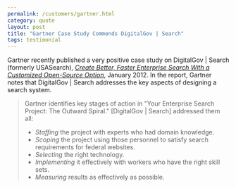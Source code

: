 ```yaml
---
permalink: /customers/gartner.html
category: quote
layout: post
title: "Gartner Case Study Commends DigitalGov | Search"
tags: testimonial 
---
```


Gartner recently published a very positive case study on DigitalGov | Search (formerly USASearch), *[Create Better, Faster Enterprise Search With a Customized Open-Source Option](http://www.gartner.com/DisplayDocument?id=1909916)*, January 2012. In the report, Gartner notes that DigitalGov | Search addresses the key aspects of designing a search system.

> Gartner identifies key stages of action in "Your Enterprise Search Project: The Outward Spiral." [DigitalGov | Search] addressed them all:
> 
> * *Staffing* the project with experts who had domain knowledge.
> * *Scoping* the project using those personnel to satisfy search requirements for federal websites.
> * *Selecting* the right technology.
> * *Implementing* it effectively with workers who have the right skill sets.
> * *Measuring* results as effectively as possible.
